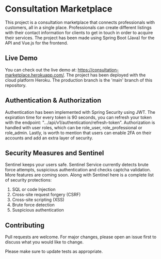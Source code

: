 # Consultation Marketplace
This project is a consultation marketplace that connects professionals with customers, all
in a single place. Professionals can create different listings with their contact information
for clients to get in touch in order to acquire their services. The project has been made using
Spring Boot (Java) for the API and Vue.js for the frontend.

## Live Demo
You can check out the live demo at: https://consultation-marketplace.herokuapp.com/. 
The project has been deployed with the cloud platform Heroku. The production branch
is the 'main' branch of this repository.

## Authentication & Authorization
Authentication has been implemented with Spring Security using JWT. The expiration time for
every token is 90 seconds, you can refresh your token with the endpoint: 
".../api/v1/authentication/refresh-token". Authorization is handled with user roles, which can be 
role_user, role_professional or role_admin. Lastly, is worth to mention that users can enable
2FA on their accounts and add an extra layer of security.

## Security Measures and Sentinel
Sentinel keeps your users safe. Sentinel Service currently detects brute force attempts, suspicious 
authentication and checks captcha validation. More features are coming soon. 
Along with Sentinel here is a complete list of security protections:
1. SQL or code Injection
2. Cross-site request forgery (CSRF)
3. Cross-site scripting (XSS)
4. Brute force detection
5. Suspicious authentication

## Contributing
Pull requests are welcome. For major changes, please open an issue first to discuss what you would like to change.

Please make sure to update tests as appropriate.


